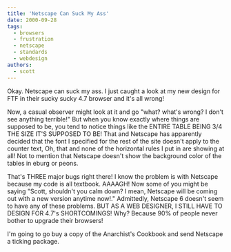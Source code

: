 ```yaml
---
title: 'Netscape Can Suck My Ass'
date: 2000-09-28
tags:
  - browsers
  - frustration
  - netscape
  - standards
  - webdesign
authors:
  - scott
---
```


Okay. Netscape can suck my ass. I just caught a look at my new design for FTF in their sucky sucky 4.7 browser and it's all wrong!

Now, a casual observer might look at it and go "what? what's wrong? I don't see anything terrible!" But when you know exactly where things are supposed to be, you tend to notice things like the ENTIRE TABLE BEING 3/4 THE SIZE IT'S SUPPOSED TO BE! That and Netscape has apparently decided that the font I specified for the rest of the site doesn't apply to the counter text, Oh, that and none of the horizontal rules I put in are showing at all! Not to mention that Netscape doesn't show the background color of the tables in eburg or peons.

That's THREE major bugs right there! I know the problem is with Netscape because my code is all textbook. AAAAGH! Now some of you might be saying "Scott, shouldn't you calm down? I mean, Netscape will be coming out with a new version anytime now!." Admittedly, Netscape 6 doesn't seem to have any of these problems. BUT AS A WEB DESIGNER, I STILL HAVE TO DESIGN FOR 4.7's SHORTCOMINGS! Why? Because 90% of people never bother to upgrade their browsers!

I'm going to go buy a copy of the Anarchist's Cookbook and send Netscape a ticking package.
